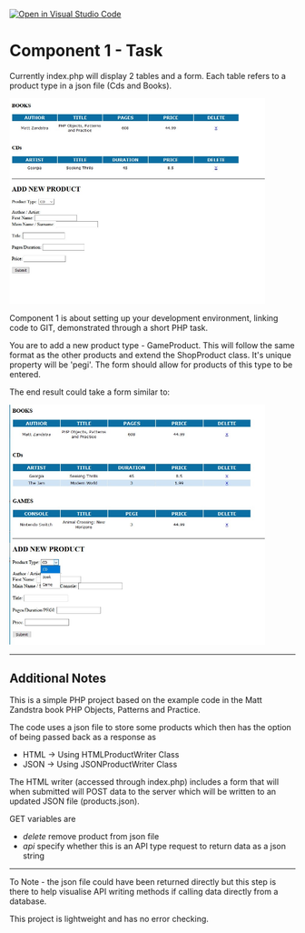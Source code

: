 [![Open in Visual Studio Code](https://classroom.github.com/assets/open-in-vscode-f059dc9a6f8d3a56e377f745f24479a46679e63a5d9fe6f495e02850cd0d8118.svg)](https://classroom.github.com/online_ide?assignment_repo_id=6080871&assignment_repo_type=AssignmentRepo)
# Component 1 - Task

Currently index.php will display 2 tables and a form. Each table refers to a product type in a json file (Cds and Books).

<img src='readme_images/start.jpg' width='450' />
<p>

Component 1 is about setting up your development environment, linking code to GIT, demonstrated through a short PHP task.
</p>
<p>
You are to add a new product type - GameProduct. This will follow the same format as the other products and extend the 
ShopProduct class. It's unique property will be 'pegi'. 
The form should allow for products of this type to be entered. </p>
<p>
The end result could take a form similar to:
</p>
<img src='readme_images/end.jpg' width='450' />

<hr />

## Additional Notes


<p>This is a simple PHP project based on the example code in the
Matt Zandstra book PHP Objects, Patterns and Practice.</p>

<p>The code uses a json file to store some products which then has the
option of being passed back as a response as</p>
<ul> 
<li>HTML -> Using HTMLProductWriter Class</li>
<li>JSON -> Using JSONProductWriter Class</li>
</ul>
<p>The HTML writer (accessed through index.php) includes a form that will when submitted will POST data to the 
server which will be written to an updated JSON file (products.json).</p>
<p>GET variables are</p>
 <ul>
 <li><em>delete</em> remove product from json file</li>
  <li><em>api</em> specify whether this is an API type request to return data as a json string</li>
  </ul>
<hr />
<p>To Note - the json file could have been returned directly but this step is there to
help visualise API writing methods if calling data directly from a database.</p>

<p>This project is lightweight and has no error checking.</p>
